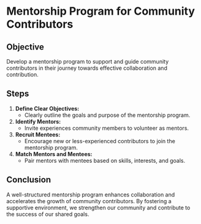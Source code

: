 # Mentorship Program for Community Contributors

## Objective
Develop a mentorship program to support and guide community contributors in their journey towards effective collaboration and contribution.

## Steps
1. **Define Clear Objectives:**
   - Clearly outline the goals and purpose of the mentorship program.
2. **Identify Mentors:**
   - Invite experiences community members to volunteer as mentors.
3. **Recruit Mentees:**
   - Encourage new or less-experienced contributors to join the mentorship program.
4. **Match Mentors and Mentees:**
   - Pair mentors with mentees based on skills, interests, and goals.

## Conclusion
A well-structured mentorship program enhances collaboration and accelerates the growth of community contributors. By fostering a supportive environment, we strengthen our community and contribute to the success of our shared goals.
